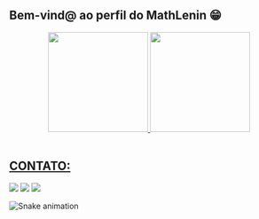 ## Bem-vind@ ao perfil do MathLenin 😁

 <div align="center">
  <a href="https://github.com/MathLenin">
  <img height="180em" src="https://github-readme-stats.vercel.app/api?username=MathLenin&show_icons=true&theme=tokyonight&include_all_commits=true&count_private=true"/>
  <img height="180em" src="https://github-readme-stats.vercel.app/api/top-langs/?username=MathLenin&layout=compact&langs_count=7&theme=tokyonight"/>
</div>
 
 <br>
 
  ## CONTATO:
 
<div> 
 <a href="https://www.instagram.com/mthlenin/" target="_blank"><img src="https://img.shields.io/badge/-Instagram-%23E4405F?style=for-the-badge&logo=instagram&logoColor=white" target="_blank"></a> 
  <a href = "mailto:matheus.lenin@gmail.com"><img src="https://img.shields.io/badge/-Gmail-%23333?style=for-the-badge&logo=gmail&logoColor=white" target="_blank"></a>
  <a href="https://www.linkedin.com/in/matheus-l%C3%AAnin/" target="_blank"><img src="https://img.shields.io/badge/-LinkedIn-%230077B5?style=for-the-badge&logo=linkedin&logoColor=white" target="_blank"></a> 
 
  ![Snake animation](https://github.com/MathLenin/MathLenin/blob/output/github-contribution-grid-snake.svg)

</div>
